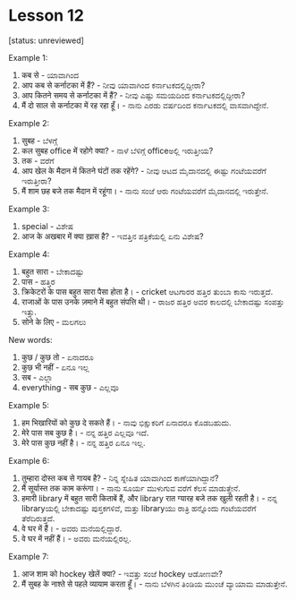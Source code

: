 # Lesson 12

[status: unreviewed]

Example 1:

1.  कब से - ಯಾವಾಗಿಂದ
1.  आप कब से कर्नाटका में हैं? - ನೀವು ಯಾವಾಗಿಂದ ಕರ್ನಾಟಕದಲ್ಲಿದ್ದೀರಾ?
2.  आप कितने समय से कर्नाटका में हैं? - ನೀವು ಎಷ್ಟು ಸಮಯದಿಂದ ಕರ್ನಾಟಕದಲ್ಲಿದ್ದೀರಾ?
3.  मैं दो साल से कर्नाटका में रह रहा हूँ। - ನಾನು ಎರಡು ವರ್ಷದಿಂದ ಕರ್ನಾಟಕದಲ್ಲಿ ವಾಸವಾಗಿದ್ದೇನೆ.

Example 2:

1.  सुबह - ಬೆಳಗ್ಗೆ
2.  कल सुबह office में रहोगे क्या? - ನಾಳೆ ಬೆಳಿಗ್ಗೆ officeಅಲ್ಲಿ ಇರುತ್ತೀಯ?
3.  तक - ವರೆಗೆ
4.  आप खेल के मैदान में कितने घंटों तक रहेंगे? - ನೀವು ಆಟದ ಮೈದಾನದಲ್ಲಿ ಈಷ್ಟು ಗಂಟೆಯವರೆಗೆ ಇರುತ್ತೀರಾ?
5.  मैं शाम छह बजे तक मैदान में रहूंगा। - ನಾನು ಸಂಜೆ ಆರು ಗಂಟೆಯವರೆಗೆ ಮೈದಾನದಲ್ಲಿ ಇರುತ್ತೇನೆ.

Example 3:

1.  special - ವಿಶೇಷ
2.  आज के अखबार में क्या ख़ास है? - ಇವತ್ತಿನ ಪತ್ರಿಕೆಯಲ್ಲಿ ಏನು ವಿಶೇಷ?

Example 4:

1.  बहुत सारा - ಬೇಕಾದಷ್ಟು
2.  पास - ಹತ್ತಿರ
3.  क्रिकेटरों के पास बहुत सारा पैसा होता है। - cricket ಆಟಗಾರರ ಹತ್ತಿರ ತುಂಬಾ ಕಾಸು ಇರುತ್ತದೆ.
4.  राजाओं के पास उनके ज़माने में बहुत संपत्ति थी। - ರಾಜರ ಹತ್ತಿರ ಅವರ ಕಾಲದಲ್ಲಿ ಬೇಕಾದಷ್ಟು ಸಂಪತ್ತು ಇತ್ತು.
5.  सोने के लिए - ಮಲಗಲು

New words:

1.  कुछ / कुछ तो - ಏನಾದರೂ
2.  कुछ भी नहीं - ಏನೂ ಇಲ್ಲ
3.  सब - ಎಲ್ಲಾ
4.  everything - सब कुछ - ಎಲ್ಲವೂ

Example 5:

1.  हम भिखारियों को कुछ दे सकते हैं। - ನಾವು ಭಿಕ್ಷುಕರಿಗೆ ಏನಾದರೂ ಕೊಡಬಹುದು.
2.  मेरे पास सब कुछ है। - ನನ್ನ ಹತ್ತಿರ ಎಲ್ಲವೂ ಇದೆ.
3.  मेरे पास कुछ नहीं है। - ನನ್ನ ಹತ್ತಿರ ಏನೂ ಇಲ್ಲ.

Example 6:

1.  तुम्हारा दोस्त कब से गायब है? - ನಿನ್ನ ಸ್ನೇಹಿತ ಯಾವಾಗಿಂದ ಕಾಣೆಯಾಗಿದ್ದಾನೆ?
2.  मैं सूर्यास्त तक काम करूंगा। - ನಾನು ಸೂರ್ಯ ಮುಳುಗುವ ವರೆಗೆ ಕೆಲಸ ಮಾಡುತ್ತೇನೆ.
3.  हमारी library में बहुत सारी किताबें हैं, और library रात ग्यारह बजे तक खुली रहती है। - ನನ್ನ libraryಯಲ್ಲಿ ಬೇಕಾದಷ್ಟು ಪುಸ್ತಕಗಳಿವೆ, ಮತ್ತು libraryಯು ರಾತ್ರಿ ಹನ್ನೊಂದು ಗಂಟೆಯವರೆಗೆ ತೆರೆದಿರುತ್ತದೆ.
4.  वे घर में हैं। - ಅವರು ಮನೆಯಲ್ಲಿದ್ದಾರೆ.
5.  वे घर में नहीं हैं। - ಅವರು ಮನೆಯಲ್ಲಿರಲ್ಲ.

Example 7:

1.  आज शाम को hockey खेलें क्या? - ಇವತ್ತು ಸಂಜೆ hockey ಆಡೋಣವೇ?
2.  मैं सुबह के नाश्ते से पहले व्यायाम करता हूँ। - ನಾನು ಬೆಳಗಿನ ತಿಂಡಿಯ ಮುಂಚೆ ವ್ಯಾಯಾಮ ಮಾಡುತ್ತೇನೆ.

<script type="module" src="https://sharmaeklavya2.github.io/trin/trinUI.js?init=true&addCss=true"></script>